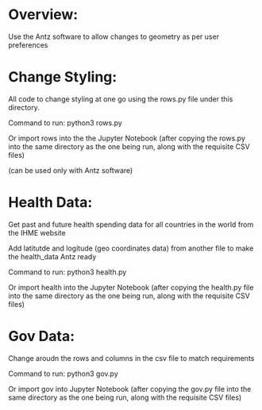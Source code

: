# Overview:

Use the Antz software to allow changes to geometry as per user preferences


# Change Styling:

All code to change styling at one go using the rows.py file under this directory.

Command to run: python3 rows.py

Or import rows into the the Jupyter Notebook (after copying the rows.py into the same directory as the one being run, along with the requisite CSV files)

(can be used only with Antz software)


# Health Data:

Get past and future health spending data for all countries in the world from the IHME website

Add latitutde and logitude (geo coordinates data) from another file to make the health_data Antz ready

Command to run: python3 health.py

Or import health into the Jupyter Notebook (after copying the health.py file into the same directory as the one being run, along with the requisite CSV files)


# Gov Data:

Change aroudn the rows and columns in the csv file to match requirements

Command to run: python3 gov.py

Or import gov into Jupyter Notebook (after copying the gov.py file into the same directory as the one being run, along with the requisite CSV files)

